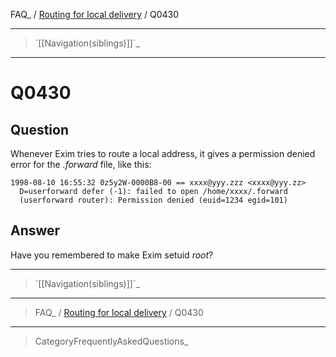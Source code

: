 FAQ\_ / [Routing for local delivery](FAQ/Routing_for_local_delivery) /
Q0430

* * * * *

> \`[[Navigation(siblings)]]\`\_

* * * * *

Q0430
=====

Question
--------

Whenever Exim tries to route a local address, it gives a permission
denied error for the *.forward* file, like this:

    1998-08-10 16:55:32 0z5y2W-0000B8-00 == xxxx@yyy.zzz <xxxx@yyy.zz>
      D=userforward defer (-1): failed to open /home/xxxx/.forward
      (userforward router): Permission denied (euid=1234 egid=101)

Answer
------

Have you remembered to make Exim setuid *root*?

* * * * *

> \`[[Navigation(siblings)]]\`\_

* * * * *

> FAQ\_ / [Routing for local delivery](FAQ/Routing_for_local_delivery) /
> Q0430

* * * * *

> CategoryFrequentlyAskedQuestions\_
